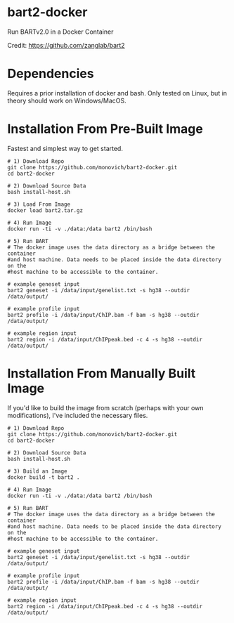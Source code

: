# bart2-docker
Run BARTv2.0 in a Docker Container

Credit:
https://github.com/zanglab/bart2

# Dependencies
Requires a prior installation of docker and bash. Only tested on Linux, but in theory should work on Windows/MacOS.

# Installation From Pre-Built Image
Fastest and simplest way to get started.

```
# 1) Download Repo
git clone https://github.com/monovich/bart2-docker.git
cd bart2-docker

# 2) Download Source Data
bash install-host.sh

# 3) Load From Image
docker load bart2.tar.gz

# 4) Run Image
docker run -ti -v ./data:/data bart2 /bin/bash

# 5) Run BART
# The docker image uses the data directory as a bridge between the container 
#and host machine. Data needs to be placed inside the data directory on the 
#host machine to be accessible to the container.

# example geneset input
bart2 geneset -i /data/input/genelist.txt -s hg38 --outdir /data/output/

# example profile input
bart2 profile -i /data/input/ChIP.bam -f bam -s hg38 --outdir /data/output/

# example region input
bart2 region -i /data/input/ChIPpeak.bed -c 4 -s hg38 --outdir /data/output/
```

# Installation From Manually Built Image
If you'd like to build the image from scratch (perhaps with your own modifications), I've included the necessary files.

```
# 1) Download Repo
git clone https://github.com/monovich/bart2-docker.git
cd bart2-docker

# 2) Download Source Data
bash install-host.sh

# 3) Build an Image
docker build -t bart2 .

# 4) Run Image
docker run -ti -v ./data:/data bart2 /bin/bash

# 5) Run BART
# The docker image uses the data directory as a bridge between the container 
#and host machine. Data needs to be placed inside the data directory on the 
#host machine to be accessible to the container.

# example geneset input
bart2 geneset -i /data/input/genelist.txt -s hg38 --outdir /data/output/

# example profile input
bart2 profile -i /data/input/ChIP.bam -f bam -s hg38 --outdir /data/output/

# example region input
bart2 region -i /data/input/ChIPpeak.bed -c 4 -s hg38 --outdir /data/output/
```
